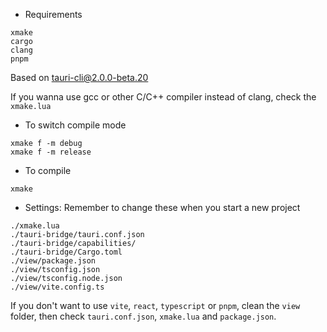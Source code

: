 
* Requirements
```
xmake
cargo
clang
pnpm
```

Based on tauri-cli@2.0.0-beta.20

If you wanna use gcc or other C/C++ compiler instead of clang, check the `xmake.lua`

* To switch compile mode
```
xmake f -m debug
xmake f -m release
```

* To compile
```
xmake
```

* Settings: Remember to change these when you start a new project

```
./xmake.lua
./tauri-bridge/tauri.conf.json
./tauri-bridge/capabilities/
./tauri-bridge/Cargo.toml
./view/package.json
./view/tsconfig.json
./view/tsconfig.node.json
./view/vite.config.ts
```

If you don't want to use `vite`, `react`, `typescript` or `pnpm`, clean the `view` folder, then check `tauri.conf.json`, `xmake.lua` and `package.json`.
